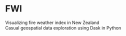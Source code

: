 # FWI
Visualizing fire weather index in New Zealand  
Casual geospatial data exploration using Dask in Python  
